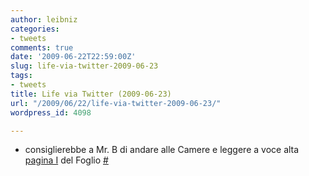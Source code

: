 ```yaml
---
author: leibniz
categories:
- tweets
comments: true
date: '2009-06-22T22:59:00Z'
slug: life-via-twitter-2009-06-23
tags:
- tweets
title: Life via Twitter (2009-06-23)
url: "/2009/06/22/life-via-twitter-2009-06-23/"
wordpress_id: 4098

---
```

* consiglierebbe a Mr. B di andare alle Camere e leggere a voce alta [pagina I](https://altrimondi.gazzetta.it/2009/06/ancora-un-sogno-il-discorso-di.html) del Foglio [#](https://twitter.com/leibniz/statuses/2276137248)


